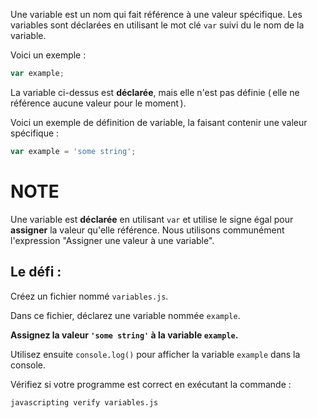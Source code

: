 Une variable est un nom qui fait référence à une valeur spécifique. Les variables sont déclarées en utilisant le mot clé `var` suivi du le nom de la variable.

Voici un exemple :

```js
var example;
```

La variable ci-dessus est **déclarée**, mais elle n'est pas définie ( elle ne référence aucune valeur pour le moment ).

Voici un exemple de définition de variable, la faisant contenir une valeur spécifique :

```js
var example = 'some string';
```

# NOTE 

Une variable est **déclarée** en utilisant `var` et utilise le signe égal pour **assigner** la valeur qu'elle référence. Nous utilisons communément l'expression "Assigner une valeur à une variable".

## Le défi :

Créez un fichier nommé `variables.js`.

Dans ce fichier, déclarez une variable nommée `example`.

**Assignez la valeur `'some string'` à la variable `example`.**

Utilisez ensuite `console.log()` pour afficher la variable `example` dans la console.

Vérifiez si votre programme est correct en exécutant la commande :

`javascripting verify variables.js`
